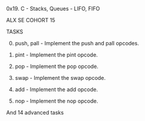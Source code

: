 0x19. C - Stacks, Queues - LIFO, FIFO

ALX SE COHORT 15

TASKS


0. push, pall - Implement the push and pall opcodes.


1. pint - Implement the pint opcode.


2. pop - Implement the pop opcode.


3. swap - Implement the swap opcode.


4. add - Implement the add opcode.


5. nop - Implement the nop opcode.

And 14 advanced tasks

